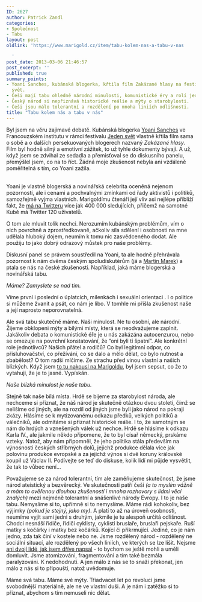 ```yaml
---
ID: 2627
author: Patrick Zandl
categories:
- Společnost
- Tabu
layout: post
oldlink: 'https://www.marigold.cz/item/tabu-kolem-nas-a-tabu-v-nas

  '
post_date: 2013-03-06 21:46:57
post_excerpt: ''
published: true
summary_points:
- Yoani Sanches, kubánská blogerka, křtila film Zakázané hlasy na festivalu Jeden
  svět.
- Češi mají tabu ohledně národní minulosti, komunistické éry a rolí jednotlivců.
- Český národ si nepřiznává historické reálie a mýty o starobylosti.
- Češi jsou málo tolerantní a rozdělení po mnoha liniích odlišnosti.
title: "Tabu kolem nás a tabu v nás"
---
```


<p>Byl jsem na věru zajímavé debatě. Kubánská blogerka <a href="http://cs.wikipedia.org/wiki/Yoani_Sánchez">Yoani Sanches</a> ve Francouzském institutu v rámci festivalu <a href="http://www.jedensvet.cz/2013/">Jeden svět</a> vlastně křtila film sama o sobě a o dalších persekuovaných blogerech nazvaný <em>Zakázané hlasy</em>. Film byl hodně silný a emotivní zážitek, to už tyhle dokumenty bývají. A už, když jsem se zdvihal ze sedadla a přemisťoval se do diskusního panelu, přemýšlel jsem, co na to říct. Žádná moje zkušenost nebyla ani vzdáleně poměřitelná s tím, co Yoani zažila. <br /><br /></p>



<p>Yoani je vlastně blogerská a novinářská celebrita oceněná nejenom pozorností, ale i cenami a pochvalnými zmínkami od řady aktivistů i politiků, samozřejmě vyjma vlastních. Marigoldímu čtenáři její vliv asi nejlépe přiblíží fakt, že <a href="https://twitter.com/yoanisanchez">má na Twitteru</a> více jak 400 000 sledujících, přičemž na samotné Kubě má Twitter 120 uživatelů.</p>

<p>O tom ale mluvit tolik nechci. Nerozumím kubánským problémům, vím o nich povrchně a zprostředkovaně, ačkoliv síla sdělení i osobnosti na mne udělala hluboký dojem, neumím k tomu nic zasvědceného dodat. Ale použiju to jako dobrý odrazový můstek pro naše problémy.</p>

<p>Diskusní panel se právem soustředil na Yoani, ta ale hodně přehrávala pozornost k nám dvěma českým spoludiskutérům (já a <a href="http://www.martinmarek.cz">Martin Marek</a>) a ptala se nás na české zkušenosti. Například, jaká máme blogerská a novinářská tabu.</p>

<p><em>Máme? Zamyslete se nad tím.</em></p>

<p>Víme první i poslední o úplatcích, milenkách i sexuální orientaci . I o politice si můžeme žvanit a psát, co nám je libo. V tomhle mi přišla zkušenost naše a její naprosto neporovnatelná.</p>

<p>Ale svá tabu skutečně máme. Naši minulost. Ne tu osobní, ale národní. Žijeme obklopeni mýty a bílými místy, která se neodvažujeme zaplnit. Jakákoliv debata o komunistické éře je u nás zakázána autocenzurou, nebo se omezuje na povrchní konstatování, že “oni byli ti špatní”. Ale konkrétní role jednotlivců? Našich přátel a rodičů? Co byl legitimní odpor, co přisluhovačství, co přežívání, co se dalo a mělo dělat, co bylo nutnost a zbabělost? O tom radši mlčíme. Ze strachu před vinou vlastní a našich blízkých. Když jsem <a href="http://www.marigold.cz/item/rozprava-nad-komunistickou-vinou">to tu nakousl na Marigoldu</a>, byl jsem sepsut, co že to vytahuji, že je to jasné. Vypískán.</p>

<p><em>Naše blízká minulost je naše tabu.</em></p>

<p>Stejně tak naše bílá místa. Hrdě se bijeme za starobylost národa, ale nechceme si přiznat, že náš národ je skutečně otázkou dvou století, čímž se nelišíme od jiných, ale na rozdíl od jiných jsme byli jako národ na pokraji zkázy. Hlásíme se k mytizovanému odkazu předků, velkých politiků a válečníků, ale odmítáme si přiznat historické reálie. I to, že samotným se nám do hrdých a vznešených válek už nechce. Hrdě se hlásíme k odkazu Karla IV., ale jakmile někdo připomene, že to byl císař německý, prskáme vzteky. Natož, aby nám připomněl, že jeho politika stála především na výnosnosti českých stříbrných dolů, jejichž produkce dělala více jak polovinu produkce evropské a za jejichž výnos si dvě koruny královské koupil už Václav II. Podívejte se teď do diskuse, kolik lidí mi půjde vysvětlit, že tak to vůbec není…</p>

<p>Považujeme se za národ tolerantní, tím ale zaměňujeme skutečnost, že jsme národ ateistický a bezvěrecký. Ve skutečnosti patří češi <em>(a to myslím vážně a mám to ověřenou dlouhou zkušeností i mnoha rozhovory s lidmi věcí znalých)</em> mezi nejméně tolerantní a snášenlivé národy Evropy. I to je naše tabu. Nemyslíme si to, upřímně si to nemyslíme. Máme rádi kohokoliv, bez výjimky <em>(pokud je stejný, jako my)</em>. A platí to až na úroveň osobnosti, neumíme vyjít sami jedni s druhým, jakmile je tu alespoň určitá odlišnost. Chodci nesnáší řidiče, řidiči cyklisty, cyklisti bruslaře, bruslaři pejskaře. Ruší matky s kočárky i matky bez kočárků. Kojící či přikrmující. Jediné, co je nám jedno, zda tak činí v kostele nebo ne. Jsme rozdělený národ - rozdělený ne sociální situací, ale rozdělený po všech liniích, ve kterých se lze lišit. Nejsme <a href="http://www.marigold.cz/item/rozdelena-spolecnost-my-dole-nejsme-jedna-zeme-ale-dvoji-lide">ani dvojí lidé, jak jsem dříve napsal</a> - to bychom se ještě mohli a uměli domluvit. Jsme atomizováni, fragmentováni a tím také bezmála paralyzováni. K nedohodnutí. A jen málo z nás se to snaží překonat, jen málo z nás si to připouští, natož uvědomuje. </p>

<p>Máme svá tabu. Máme své mýty. Třiadvacet let po revoluci jsme svobodnější materiálně, ale ne ve vlastní duši. A je nám i zatěžko si to přiznat, abychom s tím nemuseli nic dělat.</p>